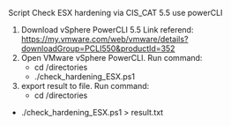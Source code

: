 Script Check ESX hardening via CIS_CAT 5.5 use powerCLI
1. Download vSphere PowerCLI 5.5 
Link referend: https://my.vmware.com/web/vmware/details?downloadGroup=PCLI550&productId=352
2. Open VMware vSphere PowerCLI. Run command:
	- cd /directories
	- ./check_hardening_ESX.ps1
3. export result to file. Run command:
	- cd /directories
- ./check_hardening_ESX.ps1 > result.txt
